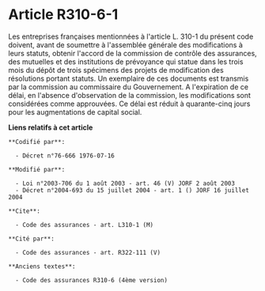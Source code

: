 # Article R310-6-1

Les entreprises françaises mentionnées à l'article L. 310-1 du présent code doivent, avant de soumettre à l'assemblée
générale des modifications à leurs statuts, obtenir l'accord de la commission de contrôle des assurances, des mutuelles et
des institutions de prévoyance qui statue dans les trois mois du dépôt de trois spécimens des projets de modification des
résolutions portant statuts. Un exemplaire de ces documents est transmis par la commission au commissaire du Gouvernement. A
l'expiration de ce délai, en l'absence d'observation de la commission, les modifications sont considérées comme approuvées.
Ce délai est réduit à quarante-cinq jours pour les augmentations de capital social.

**Liens relatifs à cet article**

	**Codifié par**:

	  - Décret n°76-666 1976-07-16

	**Modifié par**:

	  - Loi n°2003-706 du 1 août 2003 - art. 46 (V) JORF 2 août 2003
	  - Décret n°2004-693 du 15 juillet 2004 - art. 1 () JORF 16 juillet 2004

	**Cite**:

	  - Code des assurances - art. L310-1 (M)

	**Cité par**:

	  - Code des assurances - art. R322-111 (V)

	**Anciens textes**:

	  - Code des assurances R310-6 (4ème version)
